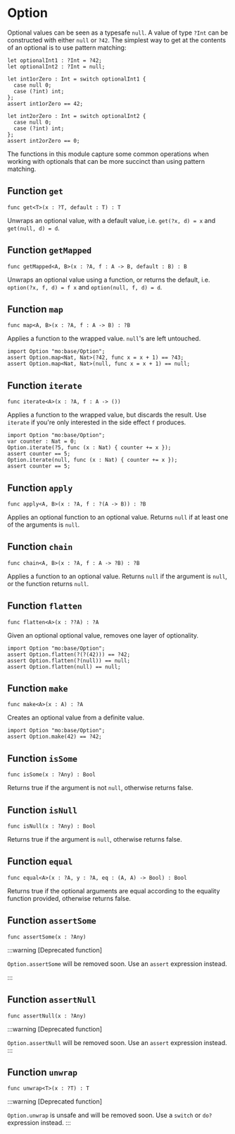 # Option
 Optional values can be seen as a typesafe `null`. A value of type `?Int` can
 be constructed with either `null` or `?42`. The simplest way to get at the
 contents of an optional is to use pattern matching:

 ```motoko
 let optionalInt1 : ?Int = ?42;
 let optionalInt2 : ?Int = null;

 let int1orZero : Int = switch optionalInt1 {
   case null 0;
   case (?int) int;
 };
 assert int1orZero == 42;

 let int2orZero : Int = switch optionalInt2 {
   case null 0;
   case (?int) int;
 };
 assert int2orZero == 0;
 ```

 The functions in this module capture some common operations when working
 with optionals that can be more succinct than using pattern matching.

## Function `get`
``` motoko no-repl
func get<T>(x : ?T, default : T) : T
```

 Unwraps an optional value, with a default value, i.e. `get(?x, d) = x` and
 `get(null, d) = d`.

## Function `getMapped`
``` motoko no-repl
func getMapped<A, B>(x : ?A, f : A -> B, default : B) : B
```

 Unwraps an optional value using a function, or returns the default, i.e.
 `option(?x, f, d) = f x` and `option(null, f, d) = d`.

## Function `map`
``` motoko no-repl
func map<A, B>(x : ?A, f : A -> B) : ?B
```

 Applies a function to the wrapped value. `null`'s are left untouched.
 ```motoko
 import Option "mo:base/Option";
 assert Option.map<Nat, Nat>(?42, func x = x + 1) == ?43;
 assert Option.map<Nat, Nat>(null, func x = x + 1) == null;
 ```

## Function `iterate`
``` motoko no-repl
func iterate<A>(x : ?A, f : A -> ())
```

 Applies a function to the wrapped value, but discards the result. Use
 `iterate` if you're only interested in the side effect `f` produces.

 ```motoko
 import Option "mo:base/Option";
 var counter : Nat = 0;
 Option.iterate(?5, func (x : Nat) { counter += x });
 assert counter == 5;
 Option.iterate(null, func (x : Nat) { counter += x });
 assert counter == 5;
 ```

## Function `apply`
``` motoko no-repl
func apply<A, B>(x : ?A, f : ?(A -> B)) : ?B
```

 Applies an optional function to an optional value. Returns `null` if at
 least one of the arguments is `null`.

## Function `chain`
``` motoko no-repl
func chain<A, B>(x : ?A, f : A -> ?B) : ?B
```

 Applies a function to an optional value. Returns `null` if the argument is
 `null`, or the function returns `null`.

## Function `flatten`
``` motoko no-repl
func flatten<A>(x : ??A) : ?A
```

 Given an optional optional value, removes one layer of optionality.
 ```motoko
 import Option "mo:base/Option";
 assert Option.flatten(?(?(42))) == ?42;
 assert Option.flatten(?(null)) == null;
 assert Option.flatten(null) == null;
 ```

## Function `make`
``` motoko no-repl
func make<A>(x : A) : ?A
```

 Creates an optional value from a definite value.
 ```motoko
 import Option "mo:base/Option";
 assert Option.make(42) == ?42;
 ```

## Function `isSome`
``` motoko no-repl
func isSome(x : ?Any) : Bool
```

 Returns true if the argument is not `null`, otherwise returns false.

## Function `isNull`
``` motoko no-repl
func isNull(x : ?Any) : Bool
```

 Returns true if the argument is `null`, otherwise returns false.

## Function `equal`
``` motoko no-repl
func equal<A>(x : ?A, y : ?A, eq : (A, A) -> Bool) : Bool
```

 Returns true if the optional arguments are equal according to the equality function provided, otherwise returns false.

## Function `assertSome`
``` motoko no-repl
func assertSome(x : ?Any)
```

 :::warning [Deprecated function]

`Option.assertSome` will be removed soon. Use an `assert` expression instead.

:::

## Function `assertNull`
``` motoko no-repl
func assertNull(x : ?Any)
```

:::warning [Deprecated function]

`Option.assertNull` will be removed soon. Use an `assert` expression instead.
:::

## Function `unwrap`
``` motoko no-repl
func unwrap<T>(x : ?T) : T
```

:::warning [Deprecated function]

`Option.unwrap` is unsafe and will be removed soon. Use a `switch` or `do?` expression instead.
:::
